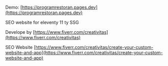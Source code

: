 Demo: [https://programrestoran.pages.dev](https://programrestoran.pages.dev)

SEO website for eleventy 11 ty SSG

Develope by
[https://www.fiverr.com/creativitas](https://www.fiverr.com/creativitas)

SEO Website
[https://www.fiverr.com/creativitas/create-your-custom-website-and-app](https://www.fiverr.com/creativitas/create-your-custom-website-and-app)
